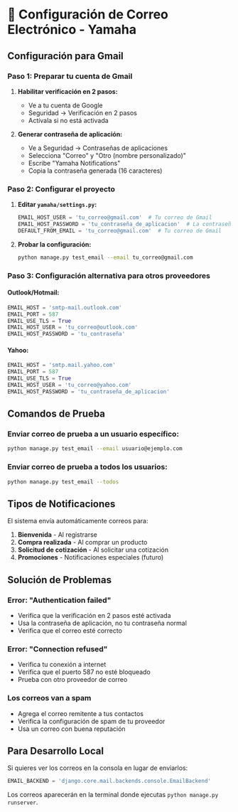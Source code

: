 # 📧 Configuración de Correo Electrónico - Yamaha

## Configuración para Gmail

### Paso 1: Preparar tu cuenta de Gmail

1. **Habilitar verificación en 2 pasos:**
   - Ve a tu cuenta de Google
   - Seguridad → Verificación en 2 pasos
   - Actívala si no está activada

2. **Generar contraseña de aplicación:**
   - Ve a Seguridad → Contraseñas de aplicaciones
   - Selecciona "Correo" y "Otro (nombre personalizado)"
   - Escribe "Yamaha Notifications"
   - Copia la contraseña generada (16 caracteres)

### Paso 2: Configurar el proyecto

1. **Editar `yamaha/settings.py`:**
   ```python
   EMAIL_HOST_USER = 'tu_correo@gmail.com'  # Tu correo de Gmail
   EMAIL_HOST_PASSWORD = 'tu_contraseña_de_aplicacion'  # La contraseña de 16 caracteres
   DEFAULT_FROM_EMAIL = 'tu_correo@gmail.com'  # Tu correo de Gmail
   ```

2. **Probar la configuración:**
   ```bash
   python manage.py test_email --email tu_correo@gmail.com
   ```

### Paso 3: Configuración alternativa para otros proveedores

#### Outlook/Hotmail:
```python
EMAIL_HOST = 'smtp-mail.outlook.com'
EMAIL_PORT = 587
EMAIL_USE_TLS = True
EMAIL_HOST_USER = 'tu_correo@outlook.com'
EMAIL_HOST_PASSWORD = 'tu_contraseña'
```

#### Yahoo:
```python
EMAIL_HOST = 'smtp.mail.yahoo.com'
EMAIL_PORT = 587
EMAIL_USE_TLS = True
EMAIL_HOST_USER = 'tu_correo@yahoo.com'
EMAIL_HOST_PASSWORD = 'tu_contraseña_de_aplicacion'
```

## Comandos de Prueba

### Enviar correo de prueba a un usuario específico:
```bash
python manage.py test_email --email usuario@ejemplo.com
```

### Enviar correo de prueba a todos los usuarios:
```bash
python manage.py test_email --todos
```

## Tipos de Notificaciones

El sistema envía automáticamente correos para:

1. **Bienvenida** - Al registrarse
2. **Compra realizada** - Al comprar un producto
3. **Solicitud de cotización** - Al solicitar una cotización
4. **Promociones** - Notificaciones especiales (futuro)

## Solución de Problemas

### Error: "Authentication failed"
- Verifica que la verificación en 2 pasos esté activada
- Usa la contraseña de aplicación, no tu contraseña normal
- Verifica que el correo esté correcto

### Error: "Connection refused"
- Verifica tu conexión a internet
- Verifica que el puerto 587 no esté bloqueado
- Prueba con otro proveedor de correo

### Los correos van a spam
- Agrega el correo remitente a tus contactos
- Verifica la configuración de spam de tu proveedor
- Usa un correo con buena reputación

## Para Desarrollo Local

Si quieres ver los correos en la consola en lugar de enviarlos:

```python
EMAIL_BACKEND = 'django.core.mail.backends.console.EmailBackend'
```

Los correos aparecerán en la terminal donde ejecutas `python manage.py runserver`.

